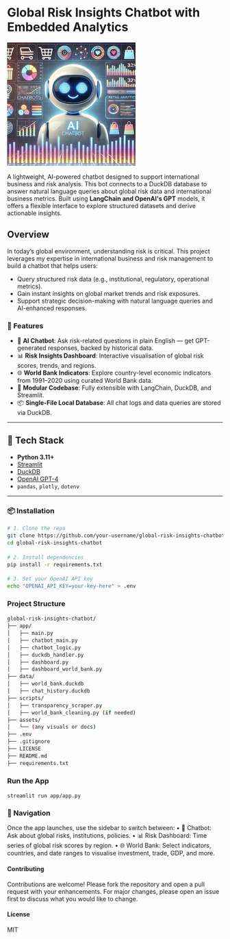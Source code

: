 # Global Risk Insights Chatbot with Embedded Analytics
![Project Banner](./assets/image.png)

A lightweight, AI-powered chatbot designed to support international business and risk analysis. This bot connects to a DuckDB database to answer natural language queries about global risk data and international business metrics. Built using **LangChain and OpenAI's GPT** models, it offers a flexible interface to explore structured datasets and derive actionable insights.

## Overview

In today’s global environment, understanding risk is critical. This project leverages my expertise in international business and risk management to build a chatbot that helps users:
- Query structured risk data (e.g., institutional, regulatory, operational metrics).
- Gain instant insights on global market trends and risk exposures.
- Support strategic decision-making with natural language queries and AI-enhanced responses.

### 🚀 Features

- 🤖 **AI Chatbot**: Ask risk-related questions in plain English — get GPT-generated responses, backed by historical data.
- 📊 **Risk Insights Dashboard**: Interactive visualisation of global risk scores, trends, and regions.
- 🌐 **World Bank Indicators**: Explore country-level economic indicators from 1991–2020 using curated World Bank data.
- 📁 **Modular Codebase**: Fully extensible with LangChain, DuckDB, and Streamlit.
- 📦 **Single-File Local Database**: All chat logs and data queries are stored via DuckDB.

---
## 🧱 Tech Stack

- **Python 3.11+**
- [Streamlit](https://streamlit.io/)
- [DuckDB](https://duckdb.org/)
- [OpenAI GPT-4](https://platform.openai.com/)
- `pandas`, `plotly`, `dotenv`
---

### 📦 Installation

```bash
# 1. Clone the repo
git clone https://github.com/your-username/global-risk-insights-chatbot.git
cd global-risk-insights-chatbot

# 2. Install dependencies
pip install -r requirements.txt

# 3. Set your OpenAI API key
echo "OPENAI_API_KEY=your-key-here" > .env
```

### Project Structure
```bash
global-risk-insights-chatbot/
├── app/
│   ├── main.py
│   ├── chatbot_main.py
│   ├── chatbot_logic.py
│   ├── duckdb_handler.py
│   ├── dashboard.py
│   ├── dashboard_world_bank.py
├── data/
│   ├── world_bank.duckdb
│   ├── chat_history.duckdb
├── scripts/
│   ├── transparency_scraper.py
│   ├── world_bank_cleaning.py (if needed)
├── assets/
│   └── (any visuals or docs)
├── .env
├── .gitignore
├── LICENSE
├── README.md
├── requirements.txt
```
### Run the App
```
streamlit run app/app.py
```
### 🧭 Navigation

Once the app launches, use the sidebar to switch between:
	•	🤖 Chatbot: Ask about global risks, institutions, policies.
	•	📊 Risk Dashboard: Time series of global risk scores by region.
	•	🌐 World Bank: Select indicators, countries, and date ranges to visualise investment, trade, GDP, and more.

#### Contributing

Contributions are welcome! Please fork the repository and open a pull request with your enhancements. For major changes, please open an issue first to discuss what you would like to change.

#### License
MIT
